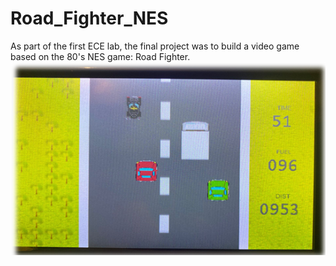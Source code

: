 # Road_Fighter_NES
As part of the first ECE lab, the final project was to build a video game based on the 80's NES game: Road Fighter.
![alt text](https://github.com/Beng1997/Road_Fighter_NES/blob/c2bb6b725fdc7e5af4d42fb36d16d818c6845d11/in_game.png)
